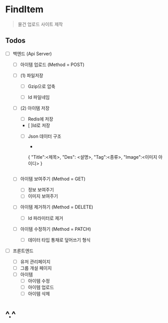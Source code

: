# FindItem
> 물건 업로드 사이트 제작

## Todos
- [ ] 백엔드 (Api Server)

    - [ ] 아이템 업로드 (Method = POST)

    - [ ] (1) 파일저장

        - [ ] Gzip으로 압축
      
        - [ ] Id 파일네임

    - [ ] (2) 아이템 저장

        - [ ] Redis에 저장

        - [ ]Id로 저장

        - [ ] Json 데이터 구조

            - ```json
          {
              "Title":<제목>,
              "Des": <설명>,
          	"Tag":<종류>,
              "Image":<이미지 아이디>
          }
          ```

    - [ ] 아이템 보여주기 (Method = GET)
        - [ ] 정보 보여주기
        - [ ] 이미지 보여주기 

    - [ ] 아이템 제거하기 (Method = DELETE)
        - [ ] Id 파라미터로 제거

    - [ ] 아이템 수정하기 (Method = PATCH)
        - [ ] 데이터 타입 통채로 덮어쓰기 형식



- [ ] 프론트엔드
    - [ ] 유저 관리페이지
    - [ ] 그룹 개설 페이지
    - [ ] 아이템
        - [ ] 아이템 수정
        - [ ] 아이템 업로드
        - [ ] 아이템 삭제

# ^.^